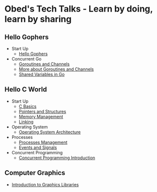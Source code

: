 # Obed's Tech Talks - Learn by doing, learn by sharing

## Hello Gophers

- Start Up
  - [Hello Gophers](./content/hello-gophers/start-up/hello-gophers.html)
- Concurrent Go
  - [Goroutines and Channels](./content/hello-gophers/goroutines/goroutines_channels_intro.html)
  - [More about Goroutines and Channels](./content/hello-gophers/goroutines/goroutines_channels_part2.html)
  - [Shared Variables in Go](./content/hello-gophers/goroutines/goroutines_shared_variables.html)


## Hello C World

- Start Up
  - [C Basics](./content/hello-c-world/start-up/00-basics.html)
  - [Pointers and Structures](./content/hello-c-world/start-up/01-pointers-structures.html)
  - [Memory Management](./content/hello-c-world/start-up/02-memory-mgmt.html)
  - [Linking](./content/hello-c-world/start-up/03-linking.html)
- Operating System
  - [Operating System Architecture](content/hello-c-world/os/04-os-intro.html)
- Processes
  - [Processes Management](content/hello-c-world/processes/05-processes.html)
  - [Events and Signals](content/hello-c-world/events-signals/06-events-signals.html)
- Concurrent Programming
  - [Concurrent Programming Introduction](content/hello-c-world/concurrent/07-concurrent-programming.html)


## Computer Graphics

- [Introduction to Graphics Libraries](content/computer-graphics/graphics-libs/graphics-libs.html)